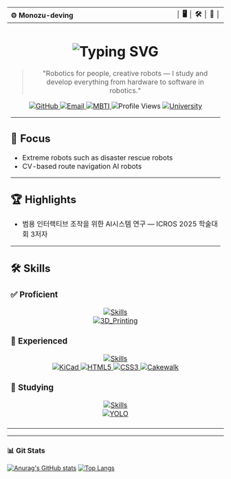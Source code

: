 <div align="center">
  <table>
    <thead>
      <tr>
        <th align="left">⚙️ Monozu-deving</th>
        <th align="right">│ 🖥️ │ 🛠️ │ 🤖 │</th>
      </tr>
    </thead>
    <tbody>
      <tr>
        <td colspan="2" align="center">
          <h1>
            <img 
              src="https://readme-typing-svg.demolab.com?font=Fira+Code&size=30&pause=1000&width=600&lines=%F0%9F%8E%B2+from+monozu+import+robotics+%F0%9F%A4%96" 
              alt="Typing SVG"
              style="max-width: 100%; height: auto;" 
            />
          </h1>
          <blockquote>
            "Robotics for people, creative robots — I study and develop everything from hardware to software in robotics."
          </blockquote>
          <div style="margin: 10px 0;">
            <a href="https://github.com/monozu-deving">
              <img src="https://img.shields.io/badge/GitHub-100000?style=flat&logo=github&logoColor=white" alt="GitHub">
            </a>
            <a href="mailto:monozu.deving@gmail.com">
              <img src="https://img.shields.io/badge/Email-Contact-blue?style=flat&logo=gmail&logoColor=white" alt="Email">
            </a>
            <a href="https://www.16personalities.com/ko/결과/intj-a/m/9xhhavnkm">
              <img src="https://img.shields.io/badge/MBTI-INTJ-8E44AD?style=flat" alt="MBTI">
            </a>
            <img src="https://komarev.com/ghpvc/?username=monozu-deving&color=green" alt="Profile Views">
            <a href="https://en.sejong.ac.kr/eng/index.do">
              <img src="https://img.shields.io/badge/Sejong_University-A31F34?style=flat&logo=academia&logoColor=white" alt="University">
            </a>
          </div>
          <hr>
          <!-- Focus -->
          <h2 align="left">🎯 Focus</h2>
          <ul align="left">
            <li>Extreme robots such as disaster rescue robots</li>
            <li>CV-based route navigation AI robots</li>
          </ul>
          <hr>
          <!-- Highlights -->
          <h2 align="left">🏆 Highlights</h2>
          <ul align="left">
            <li>범용 인터랙티브 조작을 위한 AI시스템 연구 — ICROS 2025 학술대회 3저자</li>
          </ul>
          <hr>
          <!-- Skills -->
          <h2 align="left">🛠️ Skills</h2>
          <h3 align="left">✅ Proficient</h3>
          <a href="https://skillicons.dev">
            <img src="https://skillicons.dev/icons?i=arduino,blender,notion,py" alt="Skills">
          </a>
          <br>
          <a href="https://img.shields.io">
            <img src="https://img.shields.io/badge/3D_Printing-FF6F00?style=for-the-badge&logo=open3d&logoColor=white" alt="3D_Printing"/>
          </a>
          <h3 align="left">🔷 Experienced</h3>
          <a href="https://skillicons.dev">
            <img src="https://skillicons.dev/icons?i=androidstudio,arch,java,javascript,raspberrypi,ubuntu" alt="Skills">
          </a>
          <br>
          <a href="https://img.shields.io">
            <img src="https://img.shields.io/badge/KiCad-314CB6?style=for-the-badge&logo=kicad&logoColor=white" alt="KiCad"/>
            <img src="https://img.shields.io/badge/HTML5-E34F26?style=for-the-badge&logo=html5&logoColor=white" alt="HTML5"/>
            <img src="https://img.shields.io/badge/CSS3-1572B6?style=for-the-badge&logo=css3&logoColor=white" alt="CSS3"/>
            <img src="https://img.shields.io/badge/Cakewalk-F5792A?style=for-the-badge&logo=bandlab&logoColor=white" alt="Cakewalk"/>
          </a>
          <br>
          <h3 align="left">🧪 Studying</h3>
          <a href="https://skillicons.dev">
            <img src="https://skillicons.dev/icons?i=c,git,github,opencv,ros" alt="Skills">
          </a>
          <br>
          <a href="https://img.shields.io">
            <img src="https://img.shields.io/badge/YOLO-00FFFF?style=for-the-badge&logo=yolo&logoColor=black" alt="YOLO"/>
          </a>
          <br><br>
        </td>
      </tr>
    </tbody>
  </table>
</div>

---

### 📊 Git Stats  

[![Anurag's GitHub stats](https://github-readme-stats.vercel.app/api?username=monozu-deving&show_icons=true&theme=one_dark_pro&rank_icon=github)](https://github.com/anuraghazra/github-readme-stats)
[![Top Langs](https://github-readme-stats.vercel.app/api/top-langs/?username=monozu-deving&layout=compact&theme=one_dark_pro)](https://github.com/anuraghazra/github-readme-stats)

<!--
**monozu-deving/monozu-deving** is a ✨ _special_ ✨ repository because its `README.md` (this file) appears on your GitHub profile.

Here are some ideas to get you started:

- 🔭 I’m currently working on ...
- 🌱 I’m currently learning ...
- 👯 I’m looking to collaborate on ...
- 🤔 I’m looking for help with ...
- 💬 Ask me about ...
- 📫 How to reach me: ...
- 😄 Pronouns: ...
- ⚡ Fun fact: ...
-->
